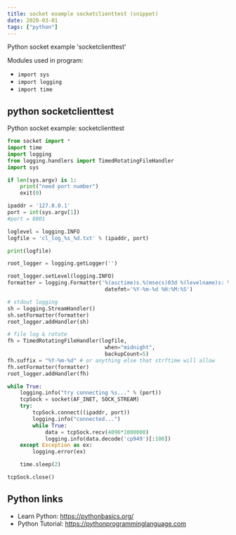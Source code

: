 ```yaml
---
title: socket example socketclienttest (snippet)
date: 2020-03-01
tags: ["python"]
---
```

Python socket example 'socketclienttest'


Modules used in program: 
* `import sys`
* `import logging`
* `import time`

## python socketclienttest

Python socket example: socketclienttest

```python
from socket import *
import time
import logging
from logging.handlers import TimedRotatingFileHandler
import sys

if len(sys.argv) is 1:
    print("need port number")
    exit(0)

ipaddr = '127.0.0.1'
port = int(sys.argv[1])
#port = 8801

loglevel = logging.INFO
logfile = 'cl_log_%s_%d.txt' % (ipaddr, port)

print(logfile)

root_logger = logging.getLogger('')

root_logger.setLevel(logging.INFO)
formatter = logging.Formatter('%(asctime)s.%(msecs)03d %(levelname)s: %(message)s',
                               datefmt='%Y-%m-%d %H:%M:%S')

# stdout logging
sh = logging.StreamHandler()
sh.setFormatter(formatter)
root_logger.addHandler(sh)

# file log & rotate
fh = TimedRotatingFileHandler(logfile,
                               when="midnight",
                               backupCount=5)
fh.suffix = "%Y-%m-%d" # or anything else that strftime will allow
fh.setFormatter(formatter)
root_logger.addHandler(fh)

while True:
    logging.info("try connecting %s..." % (port))
    tcpSock = socket(AF_INET, SOCK_STREAM)
    try:
        tcpSock.connect((ipaddr, port))
        logging.info("connected...")
        while True:
            data = tcpSock.recv(4096*1000000)
            logging.info(data.decode('cp949')[:100])
    except Exception as ex:
        logging.error(ex)

    time.sleep(2)

tcpSock.close()

```

## Python links

- Learn Python: https://pythonbasics.org/
- Python Tutorial: https://pythonprogramminglanguage.com
